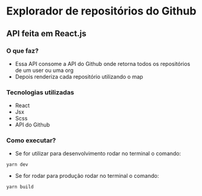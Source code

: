 # Explorador de repositórios do Github

## API feita em React.js

### O que faz?
- Essa API consome a API do Github onde retorna todos os repositórios de um user ou uma org
- Depois renderiza cada repositório utilizando o map

### Tecnologias utilizadas
- React
- Jsx
- Scss
- API do Github

### Como executar?
- Se for utilizar para desenvolvimento rodar no terminal o comando:
```
yarn dev
```
- Se for rodar para produção rodar no terminal o comando:
```
yarn build
```
